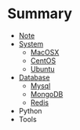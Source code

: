 # Summary

* [Note](README.md)
* [System](system.md)
  * [MacOSX](system/macosx.md)
  * [CentOS](system/centos.md)
  * [Ubuntu](system/ubuntu.md)
* [Database](database.md)
  * [Mysql](database/mysql.md)
  * [MongoDB](database/mongodb.md)
  * [Redis](database/redis.md)
* Python
* Tools

